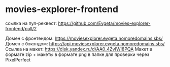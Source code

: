 # movies-explorer-frontend

ссылка на пул-реквест: 
https://github.com/Evgeta/movies-explorer-frontend/pull/2

Домен с фронтендом: https://moviesexplorer.evgeta.nomoredomains.sbs/
Домен с бэкэндом: https://api.moviesexplorer.evgeta.nomoredomains.sbs/
Ссылка на макет: https://disk.yandex.ru/d/AA0_4ZvIWI8PQA
Макет в формате zip + макеты в формате png в папке для проверки через PixelPerfect



